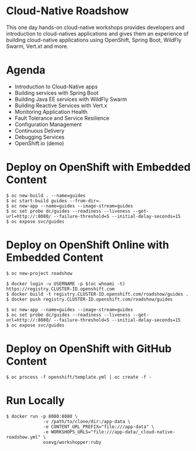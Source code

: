 Cloud-Native Roadshow
===
This one day hands-on cloud-native workshops provides developers and introduction to cloud-natives applications and gives them an experience of building cloud-native applications using OpenShift, Spring Boot, WildFly Swarm, Vert.xt and more.

Agenda
===
* Introduction to Cloud-Native apps
* Building services with Spring Boot
* Building Java EE services with WildFly Swarm
* Building Reactive Services with Vert.x
* Monitoring Application Health
* Fault Tolerance and Service Resilience
* Configuration Management 
* Continuous Delivery 
* Debugging Services
* OpenShift.io (demo)


Deploy on OpenShift with Embedded Content
===
```
$ oc new-build . --name=guides
$ oc start-build guides --from-dir=.
$ oc new-app --name=guides --image-stream=guides
$ oc set probe dc/guides --readiness --liveness --get-url=http://:8080/ --failure-threshold=5 --initial-delay-seconds=15
$ oc expose svc/guides
```

Deploy on OpenShift Online with Embedded Content
===
```
$ oc new-project roadshow

$ docker login -u USERNAME -p $(oc whoami -t) https://registry.CLUSTER-ID.openshift.com
$ docker build -t registry.CLUSTER-ID.openshift.com/roadshow/guides .
$ docker push registry.CLUSTER-ID.openshift.com/roadshow/guides

$ oc new-app --name=guides --image-stream=guides
$ oc set probe dc/guides --readiness --liveness --get-url=http://:8080/ --failure-threshold=5 --initial-delay-seconds=15
$ oc expose svc/guides
```

Deploy on OpenShift with GitHub Content
===
```
$ oc process -f openshift/template.yml | oc create -f -
```

Run Locally
===
```
$ docker run -p 8080:8080 \
              -v /path/to/clone/dir:/app-data \
              -e CONTENT_URL_PREFIX="file:///app-data" \
              -e WORKSHOPS_URLS="file:///app-data/_cloud-native-roadshow.yml" \
              osevg/workshopper:ruby
```